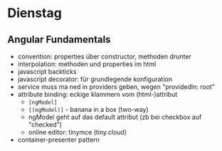 # Dienstag

## Angular Fundamentals

* convention: properties über constructor, methoden drunter
* interpolation: methoden und properties im html
* javascript backticks
* javascript decorator: für grundlegende konfiguration
* service muss ma ned in providers geben, wegen "providedIn: root"
* attribute binding: eckige klammern vom (html-)attribut
    * `[ngModel]`
    * `[(ngModel)]` - banana in a box (two-way)
    * ngModel geht auf das default attribut (zb bei checkbox auf "checked")
    * online editor: tinymce (tiny.cloud)
* container-presenter pattern